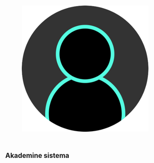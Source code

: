 
<p align="center"><a href="" target="_blank"><img src="/public/images/logo.png" width="400"></a></p>

<br/>

## Akademine sistema
